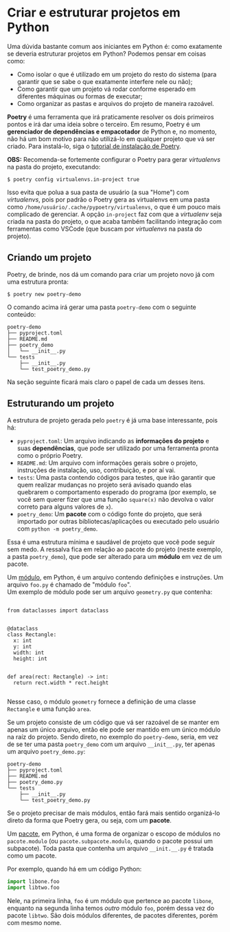 Criar e estruturar projetos em Python
=====================================

Uma dúvida bastante comum aos iniciantes em Python é: como exatamente se
deveria estruturar projetos em Python? Podemos pensar em coisas como:
- Como isolar o que é utilizado em um projeto do resto do sistema (para
  garantir que se sabe o que exatamente interfere nele ou não);
- Como garantir que um projeto vá rodar conforme esperado em diferentes
  máquinas ou formas de executar;
- Como organizar as pastas e arquivos do projeto de maneira razoável.

**Poetry** é uma ferramenta que irá praticamente resolver os dois primeiros
pontos e irá dar uma ideia sobre o terceiro. Em resumo, Poetry é um
**gerenciador de dependências e empacotador** de Python e, no momento, não há
um bom motivo para não utilizá-lo em qualquer projeto que vá ser criado. Para
instalá-lo, siga o [tutorial de instalação de
Poetry](https://python-poetry.org/docs/#installation).

<warn title="Recomendações">
  <b>OBS:</b> Recomenda-se fortemente configurar o Poetry para gerar
  <i>virtualenvs</i> na pasta do projeto, executando:<br>
  <code class="language-console hljs shell">
$ poetry config virtualenvs.in-project true
  </code>
  <br>Isso evita que polua a sua pasta de usuário (a sua "Home") com
  <i>virtualenvs</i>, pois por padrão o Poetry gera as virtualenvs em uma pasta
  como <code>/home/usuário/.cache/pypoetry/virtualenvs</code>, o que é um pouco
  mais complicado de gerenciar. A opção <code>in-project</code> faz com que a
  <i>virtualenv</i> seja criada na pasta do projeto, o que acaba também
  facilitando integração com ferramentas como VSCode (que buscam por
  <i>virtualenvs</i> na pasta do projeto).
</warn>

Criando um projeto
------------------

Poetry, de brinde, nos dá um comando para criar um projeto novo já com uma
estrutura pronta:

```console
$ poetry new poetry-demo
```

O comando acima irá gerar uma pasta `poetry-demo` com o seguinte conteúdo:

```console
poetry-demo
├── pyproject.toml
├── README.md
├── poetry_demo
│   └── __init__.py
└── tests
    ├── __init__.py
    └── test_poetry_demo.py
```

Na seção seguinte ficará mais claro o papel de cada um desses itens.

Estruturando um projeto
-----------------------

A estrutura de projeto gerada pelo `poetry` é já uma base interessante, pois
há:
- `pyproject.toml`: Um arquivo indicando as **informações do projeto** e suas
  **dependências**, que pode ser utilizado por uma ferramenta pronta como o
  próprio Poetry.
- `README.md`: Um arquivo com informações gerais sobre o projeto, instruções de
  instalação, uso, contribuição, e por aí vai.
- `tests`: Uma pasta contendo códigos para testes, que irão garantir que quem
  realizar mudanças no projeto será avisado quando elas quebrarem o
  comportamento esperado do programa (por exemplo, se você sem querer fizer que
  uma função `square(x)` não devolva o valor correto para alguns valores de
  `x`).
- `poetry_demo`: Um **pacote** com o código fonte do projeto, que será
  importado por outras bibliotecas/aplicações ou executado pelo usuário com
  `python -m poetry_demo`.

Essa é uma estrutura mínima e saudável de projeto que você pode seguir sem
medo. A ressalva fica em relação ao pacote do projeto (neste exemplo, a pasta
`poetry_demo`), que pode ser alterado para um **módulo** em vez de um pacote.

<concept title="Módulo">
Um <a href="https://docs.python.org/pt-br/3/tutorial/modules.html">módulo</a>,
em Python, é um arquivo contendo definições e instruções. Um arquivo
<code>foo.py</code> é chamado de "módulo <code>foo</code>".
<br>
Um exemplo de módulo pode ser um arquivo <code>geometry.py</code> que contenha:
<br>
<pre>
<code class="language-python hljs">
from dataclasses import dataclass
<br>
@dataclass
class Rectangle:
  x: int
  y: int
  width: int
  height: int
<br>
def area(rect: Rectangle) -> int:
  return rect.width * rect.height
  </code>
</pre>
Nesse caso, o módulo <code>geometry</code> fornece a definição de uma classe
<code>Rectangle</code> e uma função <code>area</code>.
</concept>

Se um projeto consiste de um código que vá ser razoável de se manter em apenas
um único arquivo, então ele pode ser mantido em um único módulo na raíz do
projeto. Sendo direto, no exemplo do `poetry-demo`, seria, em vez de se ter uma
pasta `poetry_demo` com um arquivo `__init__.py`, ter apenas um arquivo
`poetry_demo.py`:

```console
poetry-demo
├── pyproject.toml
├── README.md
├── poetry_demo.py
└── tests
    ├── __init__.py
    └── test_poetry_demo.py
```

Se o projeto precisar de mais módulos, então fará mais sentido organizá-lo
direto da forma que Poetry gera, ou seja, com um **pacote**.

<concept title="Pacote">
Um <a
href="https://docs.python.org/pt-br/3/tutorial/modules.html#packages">pacote</a>,
em Python, é uma forma de organizar o escopo de módulos no
<code>pacote.modulo</code> (ou <code>pacote.subpacote.modulo</code>, quando o
pacote possui um subpacote). Toda pasta que contenha um arquivo
<code>__init.__.py</code> é tratada como um pacote.
</concept>

Por exemplo, quando há em um código Python:

```python
import libone.foo
import libtwo.foo
```

Nele, na primeira linha, `foo` é um módulo que pertence ao pacote `libone`,
enquanto na segunda linha temos _outro_ módulo `foo`, porém dessa vez do pacote
`libtwo`. São dois módulos diferentes, de pacotes diferentes, porém com mesmo
nome.
